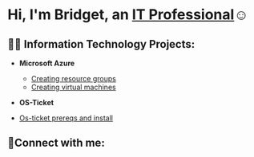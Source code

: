 <h1>Hi, I'm Bridget, an <a href="https://www.linkedin.com/in/bozuna92/">IT Professional</a>☺</h1>

<h2>👨‍💻 Information Technology Projects:</h2>

- <b>Microsoft Azure</b>
  - [Creating resource groups](https://github.com/bozuna92/Creating-resource-group)
  - [Creating virtual machines](https://github.com/bozuna92/virtual-machines)
 
- <b>OS-Ticket</b>
- [Os-ticket prereqs and install](https://github.com/bozuna92/Creating-resource-group)
  

<h2>🤳Connect with me:</h2>
